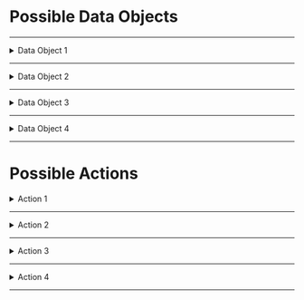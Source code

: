 
# Possible Data Objects


---
<details>
<summary>Data Object 1</summary>

<sub>

```
  int-airports {
      type = CsvFileDataObject
      path = "data/~{id}"
      table {
          db = "default"
          name = "int_airports"
          primaryKey = [ident]
      }
  }

```
</sub>

</details>

---

<details>
<summary>Data Object 2</summary>

<sub>

```
  int_airports {
      type = DeltaLakeTableDataObject
      path = "data/~{id}"
      table {
          db = "default"
          name = "int_airports"
          primaryKey = [ident]
      }
  }
```

</sub>

</details>

---

<details>
<summary>Data Object 3</summary>

<sub>

```
  btl_airports_elevation {
    type = CsvFileDataObject
    path = "data/~{id}"
    csvOptions {
      mode=failfast 
    }
  }
```
</sub>

</details>

---


<details>
<summary>Data Object 4</summary>

<sub>

```
  btl_elevation {
    type = CsvFileDataObject
    csvOptions {
      mode=failfast 
    }
  }
```
</sub>

</details>

---

#  Possible Actions

<details>
<summary>Action 1</summary>

<sub>

```
  export-elevations {
    type = CopyAction
    inputId = btl_airports_elevation
    outputId = stg_airports
    transformers = [{
      type = SQLDfTransformer
      code = "select name, elevation_ft, (elevation_ft / 3.281) as elevation_meters from stg_airports" #Tricky, do not use comma but decimal point ;-)
    }]
  }
```
</sub>

</details>

---

<details>
<summary>Action 2</summary>

<sub>

```
  export-airport-elevations {
    type = CopyAction
    inputId = stg_airports
    outputId = btl_airports_elevation
    transformers = [{
      type = SQLDfTransformer
      code = "select name, elevation_ft, (elevation_ft / 3.281) as elevation_meters from stg_airports" #Tricky, do not use comma but decimal point ;-)
    }]
  }
```
</sub>

</details>

---

<details>
<summary>Action 3</summary>

<sub>

```
  transform-airports {
    type = HistorizeAction
    inputId = stg_airports
    outputId = int_airports
    transformers = [{
      type = SQLDfTransformer
      SQLCode = "select ident, name, latitude_deg, longitude_deg from stg_airports"
    }]
  }
```
</sub>

</details>

---

<details>
<summary>Action 4</summary>

<sub>

```
  historize-airports {
    type = HistorizeAction
    inputId = stg_airports
    outputId = int_airports
    transformers = [{
      type = SQLDfTransformer
      code = "select ident, name, latitude_deg, longitude_deg from stg_airports"
    }]
  }
```
</sub>

</details>

---



